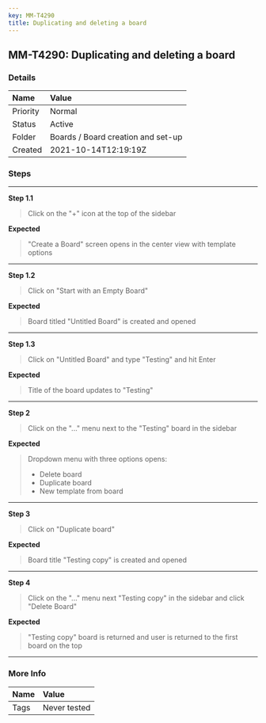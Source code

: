 ```yaml
---
key: MM-T4290
title: Duplicating and deleting a board
---
```


## MM-T4290: Duplicating and deleting a board

### Details

| Name     | Value                              |
| :------- | :--------------------------------- |
| Priority | Normal                             |
| Status   | Active                             |
| Folder   | Boards / Board creation and set-up |
| Created  | 2021-10-14T12:19:19Z               |

### Steps

<hr/>

**Step 1.1**

> <article>Click on the "+" icon at the top of the sidebar</article>

**Expected**

> <article>"Create a Board" screen opens in the center view with template options</article>

<hr/>

**Step 1.2**

> <article>Click on "Start with an Empty Board"</article>

**Expected**

> <article>Board titled "Untitled Board" is created and opened</article>

<hr/>

**Step 1.3**

> <article>Click on "Untitled Board" and type "Testing" and hit Enter</article>

**Expected**

> <article>Title of the board updates to "Testing"</article>

<hr/>

**Step 2**

> <article>Click on the "..." menu next to the "Testing" board in the sidebar</article>

**Expected**

> <article>Dropdown menu with three options opens:<ul><li>Delete board</li><li>Duplicate board</li><li>New template from board</li></ul></article>

<hr/>

**Step 3**

> <article>Click on "Duplicate board"</article>

**Expected**

> <article>Board title "Testing copy" is created and opened</article>

<hr/>

**Step 4**

> <article>Click on the "..." menu next "Testing copy" in the sidebar and click "Delete Board"</article>

**Expected**

> <article>"Testing copy" board is returned and user is returned to the first board on the top</article>

<hr/>

### More Info

| Name | Value        |
| :--- | :----------- |
| Tags | Never tested |
